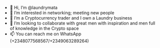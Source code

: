 - 👋 Hi, I’m @laundrymata
- 👀 I’m interested in networking; meeting new people
- 🌱 I’m a Cryptocurrency trader and I own a Laundry business
- 💞️ I’m looking to collaborate with great men with inspiration and men full of knowledge in the Crypto space
- 📫 You can reach me on WhatsApp (+2348077568567/+2349063289264)

<!---
laundrymata/laundrymata is a ✨ special ✨ repository because its `README.md` (this file) appears on your GitHub profile.
You can click the Preview link to take a look at your changes.
--->
